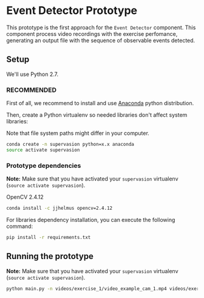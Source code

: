 # Event Detector Prototype
This prototype is the first approach for the `Event Detector` component. 
This component process video recordings with the exercise perfomance, generating an output file with the sequence of observable events detected.

## Setup

We'll use Python 2.7.

### RECOMMENDED

First of all, we recommend to install and use [Anaconda](https://www.continuum.io/downloads) python distribution.

Then, create a Python virtualenv so needed libraries don't affect system libraries:

Note that file system paths might differ in your computer.

```bash
conda create -n supervasion python=x.x anaconda
source activate supervasion
```

### Prototype dependencies

**Note:** Make sure that you have activated your `supervasion` virtualenv (`source activate supervasion`).

OpenCV 2.4.12
```bash
conda install -c jjhelmus opencv=2.4.12
```

For libraries dependency installation, you can execute the following command:
```bash
pip install -r requirements.txt
```

## Running the prototype

**Note:** Make sure that you have activated your `supervasion` virtualenv (`source activate supervasion`).

```bash
python main.py -n videos/exercise_1/video_example_cam_1.mp4 videos/exercise_1/video_example_cam_2.mp4
```

